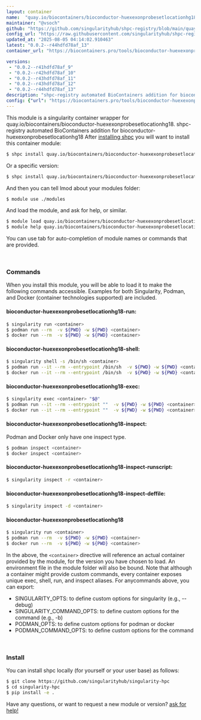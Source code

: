 ```yaml
---
layout: container
name:  "quay.io/biocontainers/bioconductor-huexexonprobesetlocationhg18"
maintainer: "@vsoch"
github: "https://github.com/singularityhub/shpc-registry/blob/main/quay.io/biocontainers/bioconductor-huexexonprobesetlocationhg18/container.yaml"
config_url: "https://raw.githubusercontent.com/singularityhub/shpc-registry/main/quay.io/biocontainers/bioconductor-huexexonprobesetlocationhg18/container.yaml"
updated_at: "2025-08-05 04:14:02.910463"
latest: "0.0.2--r44hdfd78af_13"
container_url: "https://biocontainers.pro/tools/bioconductor-huexexonprobesetlocationhg18"

versions:
 - "0.0.2--r41hdfd78af_9"
 - "0.0.2--r42hdfd78af_10"
 - "0.0.2--r43hdfd78af_11"
 - "0.0.2--r43hdfd78af_12"
 - "0.0.2--r44hdfd78af_13"
description: "shpc-registry automated BioContainers addition for bioconductor-huexexonprobesetlocationhg18"
config: {"url": "https://biocontainers.pro/tools/bioconductor-huexexonprobesetlocationhg18", "maintainer": "@vsoch", "description": "shpc-registry automated BioContainers addition for bioconductor-huexexonprobesetlocationhg18", "latest": {"0.0.2--r44hdfd78af_13": "sha256:11af84e36b89ff82e265379d4696245212155c016ae93758cbfd333bb60b563d"}, "tags": {"0.0.2--r41hdfd78af_9": "sha256:1b001aa29b3d5d3dac6896078a1e07879c7014945938c6d71e96176445d2f1b6", "0.0.2--r42hdfd78af_10": "sha256:fd22f869d15039b434f5b2e284de6bcc98a963a9aa5e0a4b3df0780c737cb4e9", "0.0.2--r43hdfd78af_11": "sha256:73813912eab1dfdb17d8860287d4c9d8e950485ffc0afb3dac6eee7e9fda6ab9", "0.0.2--r43hdfd78af_12": "sha256:d6c16e4385e6492c33c49ba7775e40c2e28e19ece17266947a400d0dee6e3b86", "0.0.2--r44hdfd78af_13": "sha256:11af84e36b89ff82e265379d4696245212155c016ae93758cbfd333bb60b563d"}, "docker": "quay.io/biocontainers/bioconductor-huexexonprobesetlocationhg18"}
---
```


This module is a singularity container wrapper for quay.io/biocontainers/bioconductor-huexexonprobesetlocationhg18.
shpc-registry automated BioContainers addition for bioconductor-huexexonprobesetlocationhg18
After [installing shpc](#install) you will want to install this container module:


```bash
$ shpc install quay.io/biocontainers/bioconductor-huexexonprobesetlocationhg18
```

Or a specific version:

```bash
$ shpc install quay.io/biocontainers/bioconductor-huexexonprobesetlocationhg18:0.0.2--r44hdfd78af_13
```

And then you can tell lmod about your modules folder:

```bash
$ module use ./modules
```

And load the module, and ask for help, or similar.

```bash
$ module load quay.io/biocontainers/bioconductor-huexexonprobesetlocationhg18/0.0.2--r44hdfd78af_13
$ module help quay.io/biocontainers/bioconductor-huexexonprobesetlocationhg18/0.0.2--r44hdfd78af_13
```

You can use tab for auto-completion of module names or commands that are provided.

<br>

### Commands

When you install this module, you will be able to load it to make the following commands accessible.
Examples for both Singularity, Podman, and Docker (container technologies supported) are included.

#### bioconductor-huexexonprobesetlocationhg18-run:

```bash
$ singularity run <container>
$ podman run --rm  -v ${PWD} -w ${PWD} <container>
$ docker run --rm  -v ${PWD} -w ${PWD} <container>
```

#### bioconductor-huexexonprobesetlocationhg18-shell:

```bash
$ singularity shell -s /bin/sh <container>
$ podman run --it --rm --entrypoint /bin/sh  -v ${PWD} -w ${PWD} <container>
$ docker run --it --rm --entrypoint /bin/sh  -v ${PWD} -w ${PWD} <container>
```

#### bioconductor-huexexonprobesetlocationhg18-exec:

```bash
$ singularity exec <container> "$@"
$ podman run --it --rm --entrypoint ""  -v ${PWD} -w ${PWD} <container> "$@"
$ docker run --it --rm --entrypoint ""  -v ${PWD} -w ${PWD} <container> "$@"
```

#### bioconductor-huexexonprobesetlocationhg18-inspect:

Podman and Docker only have one inspect type.

```bash
$ podman inspect <container>
$ docker inspect <container>
```

#### bioconductor-huexexonprobesetlocationhg18-inspect-runscript:

```bash
$ singularity inspect -r <container>
```

#### bioconductor-huexexonprobesetlocationhg18-inspect-deffile:

```bash
$ singularity inspect -d <container>
```



#### bioconductor-huexexonprobesetlocationhg18

```bash
$ singularity run <container>
$ podman run --rm  -v ${PWD} -w ${PWD} <container>
$ docker run --rm  -v ${PWD} -w ${PWD} <container>
```


In the above, the `<container>` directive will reference an actual container provided
by the module, for the version you have chosen to load. An environment file in the
module folder will also be bound. Note that although a container
might provide custom commands, every container exposes unique exec, shell, run, and
inspect aliases. For anycommands above, you can export:

 - SINGULARITY_OPTS: to define custom options for singularity (e.g., --debug)
 - SINGULARITY_COMMAND_OPTS: to define custom options for the command (e.g., -b)
 - PODMAN_OPTS: to define custom options for podman or docker
 - PODMAN_COMMAND_OPTS: to define custom options for the command

<br>

### Install

You can install shpc locally (for yourself or your user base) as follows:

```bash
$ git clone https://github.com/singularityhub/singularity-hpc
$ cd singularity-hpc
$ pip install -e .
```

Have any questions, or want to request a new module or version? [ask for help!](https://github.com/singularityhub/singularity-hpc/issues)